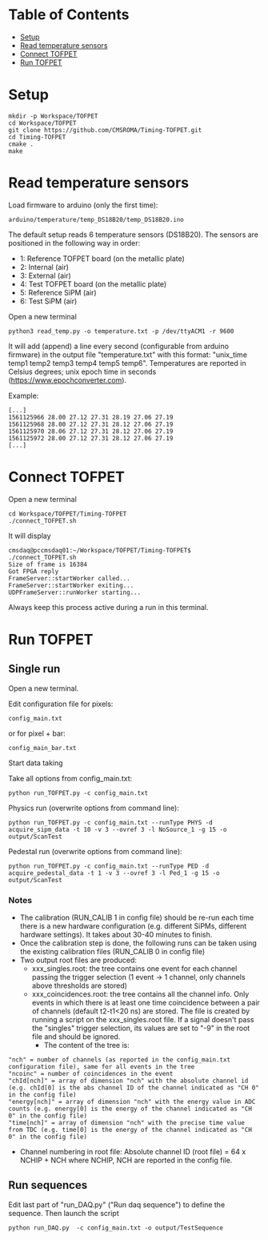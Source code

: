 # Table of Contents
- [Setup](#user-content-setup)
- [Read temperature sensors](#user-content-read-temperature-sensors)
- [Connect TOFPET](#user-content-connect-tofpet)
- [Run TOFPET](#user-content-run-tofpet)

# Setup

```
mkdir -p Workspace/TOFPET
cd Workspace/TOFPET
git clone https://github.com/CMSROMA/Timing-TOFPET.git
cd Timing-TOFPET
cmake .
make
```

# Read temperature sensors

Load firmware to arduino (only the first time):
```
arduino/temperature/temp_DS18B20/temp_DS18B20.ino
```
The default setup reads 6 temperature sensors (DS18B20).
The sensors are positioned in the following way in order:
- 1: Reference TOFPET board (on the metallic plate)   
- 2: Internal (air)
- 3: External (air)
- 4: Test TOFPET board (on the metallic plate) 
- 5: Reference SiPM (air)
- 6: Test SiPM (air)

Open a new terminal
```
python3 read_temp.py -o temperature.txt -p /dev/ttyACM1 -r 9600
```

It will add (append) a line every second (configurable from arduino firmware) in the output file "temperature.txt" with this format: "unix_time temp1 temp2 temp3 temp4 temp5 temp6". Temperatures are reported in Celsius degrees; unix epoch time in seconds (https://www.epochconverter.com). 

Example:
```
[...]
1561125966 28.00 27.12 27.31 28.19 27.06 27.19
1561125968 28.00 27.12 27.31 28.12 27.06 27.19
1561125970 28.06 27.12 27.31 28.12 27.06 27.19
1561125972 28.00 27.12 27.31 28.12 27.06 27.19
[...]
```

# Connect TOFPET

Open a new terminal
```
cd Workspace/TOFPET/Timing-TOFPET
./connect_TOFPET.sh
```

It will display
```
cmsdaq@pccmsdaq01:~/Workspace/TOFPET/Timing-TOFPET$ ./connect_TOFPET.sh 
Size of frame is 16384
Got FPGA reply
FrameServer::startWorker called...
FrameServer::startWorker exiting...
UDPFrameServer::runWorker starting...
```

Always keep this process active during a run in this terminal.

# Run TOFPET

## Single run

Open a new terminal. 

Edit configuration file for pixels:
```
config_main.txt
```
or for pixel + bar:
```
config_main_bar.txt
```

Start data taking

Take all options from config_main.txt:
```
python run_TOFPET.py -c config_main.txt
```

Physics run (overwrite options from command line):
```
python run_TOFPET.py -c config_main.txt --runType PHYS -d acquire_sipm_data -t 10 -v 3 --ovref 3 -l NoSource_1 -g 15 -o output/ScanTest
```
Pedestal run (overwrite options from command line):
```
python run_TOFPET.py -c config_main.txt --runType PED -d acquire_pedestal_data -t 1 -v 3 --ovref 3 -l Ped_1 -g 15 -o output/ScanTest
```

### Notes
- The calibration (RUN_CALIB 1 in config file) should be re-run each time there is a new hardware configuration (e.g. different SiPMs, different hardware settings). It takes about 30-40 minutes to finish. 
- Once the calibration step is done, the following runs can be taken using the existing calibration files (RUN_CALIB 0 in config file) 
- Two output root files are produced: 
  - xxx_singles.root: the tree contains one event for each channel passing the trigger selection (1 event -> 1 channel, only channels above thresholds are stored)  
  - xxx_coincidences.root: the tree contains all the channel info. Only events in which there is at least one time coincidence between a pair of channels (default t2-t1<20 ns) are stored. The file is created by running a script on the xxx_singles.root file. If a signal doesn't pass the "singles" trigger selection, its values are set to "-9" in the root file and should be ignored. 
     - The content of the tree is:
```
"nch" = number of channels (as reported in the config_main.txt configuration file), same for all events in the tree
"ncoinc" = number of coincidences in the event
"chId[nch]" = array of dimension "nch" with the absolute channel id (e.g. chId[0] is the abs channel ID of the channel indicated as "CH 0" in the config file) 
"energy[nch]" = array of dimension "nch" with the energy value in ADC counts (e.g. energy[0] is the energy of the channel indicated as "CH 0" in the config file) 
"time[nch]" = array of dimension "nch" with the precise time value from TDC (e.g. time[0] is the energy of the channel indicated as "CH 0" in the config file) 

```
- Channel numbering in root file: Absolute channel ID (root file) = 64 x NCHIP + NCH  where NCHIP, NCH are reported in the config file.


## Run sequences

Edit last part of "run_DAQ.py" ("Run daq sequence") to define the sequence.
Then launch the script
```
python run_DAQ.py  -c config_main.txt -o output/TestSequence
```
